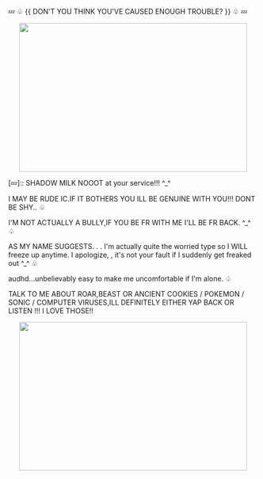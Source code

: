 💤 ♧ {{ DON'T YOU THINK YOU'VE CAUSED ENOUGH TROUBLE? }} ♧ 💤


<p align="center">
  <img width="460" height="300" src="https://github.com/user-attachments/assets/554570f6-ea43-4df3-899f-7a9543925874">
</p>
[💤]::
SHADOW MILK NOOOT at your service!!! ^_^

I MAY BE RUDE IC.IF IT BOTHERS YOU ILL BE GENUINE WITH YOU!!! DONT BE SHY..
♧

I'M NOT ACTUALLY A BULLY,IF YOU BE FR WITH ME I'LL BE FR BACK. ^_^
♤

AS MY NAME SUGGESTS. . . I'm actually quite the worried type so I WILL freeze up anytime. I apologize, , it's not your fault if I suddenly get freaked out ^_^
♧

audhd...unbelievably easy to make me uncomfortable if I'm alone.
♤

TALK TO ME ABOUT ROAR,BEAST OR ANCIENT COOKIES / POKEMON / SONIC / COMPUTER VIRUSES,ILL DEFINITELY EITHER YAP BACK OR LISTEN !!! I LOVE THOSE!!
<p align="center">
  <img width="460" height="300" src="https://github.com/user-attachments/assets/6feec68f-4470-400b-bb36-7aad3138cb3b">
</p>  
